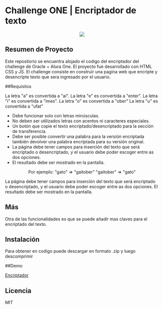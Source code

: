 # Challenge ONE | Encriptador de texto

<p align="center"><img src="https://lh3.googleusercontent.com/pw/AL9nZEUo3Ijh0xpbW7JtA2lX2zuRsy21kjbUs-cqAuKRbzBaVR7mvFTBU0c-9CE3AnYGYdSnm-kXYrKi4nLK76u7adV5WGOKC3Yco9Z8IH39hlZHUVxnvAakq9KqT5B26Cgt5IMOOc4AgoFOtzkNHsQBLWFt=w1149-h969-no?authuser=0"></p>

## Resumen de Proyecto

Este repositorio se encuentra alojado el codigo del encriptador del challenge de Oracle + Alura One. El proyecto fue desarrollado con HTML CSS y JS.
El challenge consiste en construir una pagina web que encripte y desencripte texto que sera ingresado por el usuario.

##Requisitos

<p aling="center">
   La letra "a" es convertida a "ai".
   La letra "e" es convertida a "enter".
   La letra "i" es convertida a "imes".
   La letra "o" es convertida a "ober"
   La letra "u" es convertida a "ufat"
</p>

*	Debe funcionar solo con letras minúsculas.
*	No deben ser utilizados letras con acentos ni caracteres especiales.
*	Un botón que copie el texto encriptado/desencriptado para la sección de transferencia.
*	Debe ser posible convertir una palabra para la versión encriptada también devolver una palabra encriptada para su versión original.
*	La página debe tener campos para inserción del texto que será encriptado o desencriptado, y el usuario debe poder escoger entre as dos opciones.
*	El resultado debe ser mostrado en la pantalla.
<p align="center">
 Por ejemplo: "gato" => "gaitober" "gaitober" => "gato"
 </p>
 La página debe tener campos para inserción del texto que será encriptado o desencriptado, y el usuario debe poder escoger entre as dos opciones.
 El resultado debe ser mostrado en la pantalla.

## Más

Otra de las funcionalidades es que se puede añadir mas claves para el encriptado del texto.

## Instalación

Para obtener en codigo puede descargar en formato .zip y luego descomprimir 

##Demo

[Encriptador](http://https://noedev001.github.io/encrypt-alura-challenge/ "Encriptador")
## Licencia

MIT
